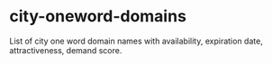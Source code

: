 # city-oneword-domains
List of city one word domain names with availability, expiration date, attractiveness, demand score.

